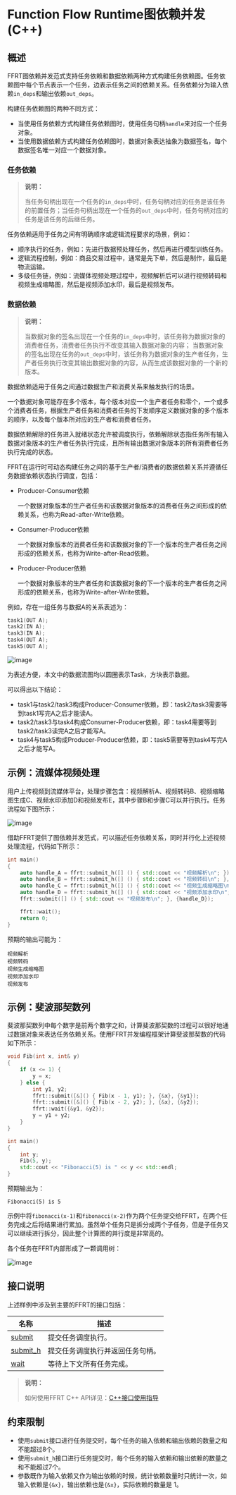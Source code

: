 # Function Flow Runtime图依赖并发(C++)

## 概述

FFRT图依赖并发范式支持任务依赖和数据依赖两种方式构建任务依赖图。任务依赖图中每个节点表示一个任务，边表示任务之间的依赖关系。任务依赖分为输入依赖`in_deps`和输出依赖`out_deps`。

构建任务依赖图的两种不同方式：

- 当使用任务依赖方式构建任务依赖图时，使用任务句柄`handle`来对应一个任务对象。
- 当使用数据依赖方式构建任务依赖图时，数据对象表达抽象为数据签名，每个数据签名唯一对应一个数据对象。

### 任务依赖

> **说明：**
>
> 当任务句柄出现在一个任务的`in_deps`中时，任务句柄对应的任务是该任务的前置任务；当任务句柄出现在一个任务的`out_deps`中时，任务句柄对应的任务是该任务的后继任务。

任务依赖适用于任务之间有明确顺序或逻辑流程要求的场景，例如：

- 顺序执行的任务，例如：先进行数据预处理任务，然后再进行模型训练任务。
- 逻辑流程控制，例如：商品交易过程中，通常是先下单，然后是制作，最后是物流运输。
- 多级任务链，例如：流媒体视频处理过程中，视频解析后可以进行视频转码和视频生成缩略图，然后是视频添加水印，最后是视频发布。

### 数据依赖

> **说明：**
>
> 当数据对象的签名出现在一个任务的`in_deps`中时，该任务称为数据对象的消费者任务，消费者任务执行不改变其输入数据对象的内容；
> 当数据对象的签名出现在任务的`out_deps`中时，该任务称为数据对象的生产者任务，生产者任务执行改变其输出数据对象的内容，从而生成该数据对象的一个新的版本。

数据依赖适用于任务之间通过数据生产和消费关系来触发执行的场景。

一个数据对象可能存在多个版本，每个版本对应一个生产者任务和零个，一个或多个消费者任务，根据生产者任务和消费者任务的下发顺序定义数据对象的多个版本的顺序，以及每个版本所对应的生产者和消费者任务。

数据依赖解除的任务进入就绪状态允许被调度执行，依赖解除状态指任务所有输入数据对象版本的生产者任务执行完成，且所有输出数据对象版本的所有消费者任务执行完成的状态。

FFRT在运行时可动态构建任务之间的基于生产者/消费者的数据依赖关系并遵循任务数据依赖状态执行调度，包括：

- Producer-Consumer依赖

  一个数据对象版本的生产者任务和该数据对象版本的消费者任务之间形成的依赖关系，也称为Read-after-Write依赖。

- Consumer-Producer依赖

  一个数据对象版本的消费者任务和该数据对象的下一个版本的生产者任务之间形成的依赖关系，也称为Write-after-Read依赖。

- Producer-Producer依赖

  一个数据对象版本的生产者任务和该数据对象的下一个版本的生产者任务之间形成的依赖关系，也称为Write-after-Write依赖。

例如，存在一组任务与数据A的关系表述为：

```cpp
task1(OUT A);
task2(IN A);
task3(IN A);
task4(OUT A);
task5(OUT A);
```

![image](figures/ffrt_figure3.png)

为表述方便，本文中的数据流图均以圆圈表示Task，方块表示数据。

可以得出以下结论：

- task1与task2/task3构成Producer-Consumer依赖，即：task2/task3需要等到task1写完A之后才能读A。
- task2/task3与task4构成Consumer-Producer依赖，即：task4需要等到task2/task3读完A之后才能写A。
- task4与task5构成Producer-Producer依赖，即：task5需要等到task4写完A之后才能写A。

## 示例：流媒体视频处理

用户上传视频到流媒体平台，处理步骤包含：视频解析A、视频转码B、视频缩略图生成C、视频水印添加D和视频发布E，其中步骤B和步骤C可以并行执行。任务流程如下图所示：

![image](figures/ffrt_figure1.png)

借助FFRT提供了图依赖并发范式，可以描述任务依赖关系，同时并行化上述视频处理流程，代码如下所示：

```cpp
int main()
{
    auto handle_A = ffrt::submit_h([] () { std::cout << "视频解析\n"; });
    auto handle_B = ffrt::submit_h([] () { std::cout << "视频转码\n"; }, {handle_A});
    auto handle_C = ffrt::submit_h([] () { std::cout << "视频生成缩略图\n"; }, {handle_A});
    auto handle_D = ffrt::submit_h([] () { std::cout << "视频添加水印\n"; }, {handle_B, handle_C});
    ffrt::submit([] () { std::cout << "视频发布\n"; }, {handle_D});

    ffrt::wait();
    return 0;
}
```

预期的输出可能为：

```plain
视频解析
视频转码
视频生成缩略图
视频添加水印
视频发布
```

## 示例：斐波那契数列

斐波那契数列中每个数字是前两个数字之和，计算斐波那契数的过程可以很好地通过数据对象来表达任务依赖关系。使用FFRT并发编程框架计算斐波那契数的代码如下所示：

```cpp
void Fib(int x, int& y)
{
    if (x <= 1) {
        y = x;
    } else {
        int y1, y2;
        ffrt::submit([&]() { Fib(x - 1, y1); }, {&x}, {&y1});
        ffrt::submit([&]() { Fib(x - 2, y2); }, {&x}, {&y2});
        ffrt::wait({&y1, &y2});
        y = y1 + y2;
    }
}

int main()
{
    int y;
    Fib(5, y);
    std::cout << "Fibonacci(5) is " << y << std::endl;
}
```

预期输出为：

```plain
Fibonacci(5) is 5
```

示例中将`fibonacci(x-1)`和`fibonacci(x-2)`作为两个任务提交给FFRT，在两个任务完成之后将结果进行累加。虽然单个任务只是拆分成两个子任务，但是子任务又可以继续进行拆分，因此整个计算图的并行度是非常高的。

各个任务在FFRT内部形成了一颗调用树：

![image](figures/ffrt_figure2.png)

## 接口说明

上述样例中涉及到主要的FFRT的接口包括：

| 名称                                           | 描述                             |
| ---------------------------------------------- | -------------------------------- |
| [submit](ffrt-api-guideline-cpp.md#submit)     | 提交任务调度执行。               |
| [submit_h](ffrt-api-guideline-cpp.md#submit_h) | 提交任务调度执行并返回任务句柄。 |
| [wait](ffrt-api-guideline-cpp.md#wait)         | 等待上下文所有任务完成。         |

> **说明：**
>
> 如何使用FFRT C++ API详见：[C++接口使用指导](ffrt-development-guideline.md#using-ffrt-c-api-1)

## 约束限制

- 使用`submit`接口进行任务提交时，每个任务的输入依赖和输出依赖的数量之和不能超过8个。
- 使用`submit_h`接口进行任务提交时，每个任务的输入依赖和输出依赖的数量之和不能超过7个。
- 参数既作为输入依赖又作为输出依赖的时候，统计依赖数量时只统计一次，如输入依赖是`{&x}`，输出依赖也是`{&x}`，实际依赖的数量是 1。
